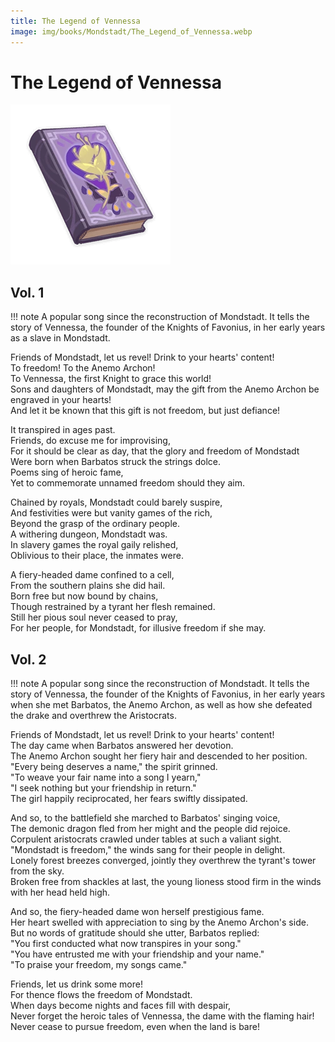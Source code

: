 ```yaml
---
title: The Legend of Vennessa
image: img/books/Mondstadt/The_Legend_of_Vennessa.webp
---
```


# The Legend of Vennessa

![Book Image](../../img/books/Mondstadt/The_Legend_of_Vennessa.webp)
  
## Vol. 1

!!! note
    A popular song since the reconstruction of Mondstadt. It tells the story of Vennessa, the founder of the Knights of Favonius, in her early years as a slave in Mondstadt.
  
Friends of Mondstadt, let us revel! Drink to your hearts' content!  
To freedom! To the Anemo Archon!  
To Vennessa, the first Knight to grace this world!  
Sons and daughters of Mondstadt, may the gift from the Anemo Archon be engraved in your hearts!  
And let it be known that this gift is not freedom, but just defiance!  
  
It transpired in ages past.  
Friends, do excuse me for improvising,  
For it should be clear as day, that the glory and freedom of Mondstadt  
Were born when Barbatos struck the strings dolce.  
Poems sing of heroic fame,  
Yet to commemorate unnamed freedom should they aim.  
  
Chained by royals, Mondstadt could barely suspire,  
And festivities were but vanity games of the rich,  
Beyond the grasp of the ordinary people.  
A withering dungeon, Mondstadt was.  
In slavery games the royal gaily relished,  
Oblivious to their place, the inmates were.  
  
A fiery-headed dame confined to a cell,  
From the southern plains she did hail.  
Born free but now bound by chains,  
Though restrained by a tyrant her flesh remained.  
Still her pious soul never ceased to pray,  
For her people, for Mondstadt, for illusive freedom if she may.  
  
## Vol. 2

!!! note
    A popular song since the reconstruction of Mondstadt. It tells the story of Vennessa, the founder of the Knights of Favonius, in her early years when she met Barbatos, the Anemo Archon, as well as how she defeated the drake and overthrew the Aristocrats.
  
Friends of Mondstadt, let us revel! Drink to your hearts' content!  
The day came when Barbatos answered her devotion.  
The Anemo Archon sought her fiery hair and descended to her position.  
"Every being deserves a name," the spirit grinned.  
"To weave your fair name into a song I yearn,"  
"I seek nothing but your friendship in return."  
The girl happily reciprocated, her fears swiftly dissipated.  
  
And so, to the battlefield she marched to Barbatos' singing voice,  
The demonic dragon fled from her might and the people did rejoice.  
Corpulent aristocrats crawled under tables at such a valiant sight.  
"Mondstadt is freedom," the winds sang for their people in delight.  
Lonely forest breezes converged, jointly they overthrew the tyrant's tower from the sky.  
Broken free from shackles at last, the young lioness stood firm in the winds with her head held high.  
  
And so, the fiery-headed dame won herself prestigious fame.  
Her heart swelled with appreciation to sing by the Anemo Archon's side.  
But no words of gratitude should she utter, Barbatos replied:  
"You first conducted what now transpires in your song."  
"You have entrusted me with your friendship and your name."  
"To praise your freedom, my songs came."  
  
Friends, let us drink some more!  
For thence flows the freedom of Mondstadt.  
When days become nights and faces fill with despair,  
Never forget the heroic tales of Vennessa, the dame with the flaming hair!  
Never cease to pursue freedom, even when the land is bare!